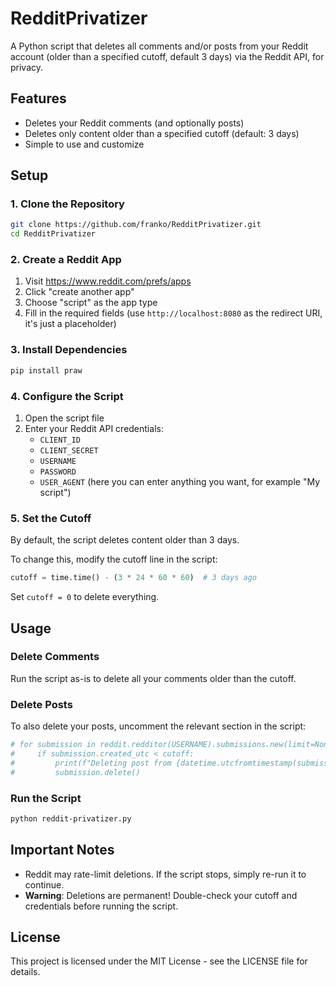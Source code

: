# RedditPrivatizer

A Python script that deletes all comments and/or posts from your Reddit account (older than a specified cutoff, default 3 days) via the Reddit API, for privacy.

## Features

- Deletes your Reddit comments (and optionally posts)
- Deletes only content older than a specified cutoff (default: 3 days)
- Simple to use and customize

## Setup

### 1. Clone the Repository

```bash
git clone https://github.com/franko/RedditPrivatizer.git
cd RedditPrivatizer
```

### 2. Create a Reddit App

1. Visit https://www.reddit.com/prefs/apps
2. Click "create another app"
3. Choose "script" as the app type
4. Fill in the required fields (use `http://localhost:8080` as the redirect URI, it's just a placeholder)

### 3. Install Dependencies

```bash
pip install praw
```

### 4. Configure the Script

1. Open the script file
2. Enter your Reddit API credentials:
   - `CLIENT_ID`
   - `CLIENT_SECRET`
   - `USERNAME`
   - `PASSWORD`
   - `USER_AGENT` (here you can enter anything you want, for example "My script")

### 5. Set the Cutoff

By default, the script deletes content older than 3 days.

To change this, modify the cutoff line in the script:

```python
cutoff = time.time() - (3 * 24 * 60 * 60)  # 3 days ago
```

Set `cutoff = 0` to delete everything.

## Usage

### Delete Comments
Run the script as-is to delete all your comments older than the cutoff.

### Delete Posts
To also delete your posts, uncomment the relevant section in the script:

```python
# for submission in reddit.redditor(USERNAME).submissions.new(limit=None):
#     if submission.created_utc < cutoff:
#         print(f"Deleting post from {datetime.utcfromtimestamp(submission.created_utc)}: {submission.title[:30]}...")
#         submission.delete()
```

### Run the Script

```bash
python reddit-privatizer.py
```

## Important Notes

- Reddit may rate-limit deletions. If the script stops, simply re-run it to continue.
- **Warning**: Deletions are permanent! Double-check your cutoff and credentials before running the script.

## License

This project is licensed under the MIT License - see the LICENSE file for details. 